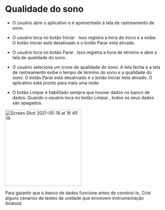 # Qualidade do sono 

- O usuário abre o aplicativo e é apresentado à tela de rastreamento de sono.

- O usuário toca no botão Iniciar . Isso registra a hora de início e a exibe. O botão Iniciar está desativado e o botão Parar está ativado.

- O usuário toca no botão Parar . Isso registra a hora de término e abre a tela de qualidade do sono.

- O usuário seleciona um ícone de qualidade do sono. A tela fecha e a tela de rastreamento exibe o tempo de término do sono e a qualidade do sono. O botão Parar está desativado e o botão Iniciar está ativado. O aplicativo está pronto para mais uma noite.

- O botão Limpar é habilitado sempre que houver dados no banco de dados. Quando o usuário toca no botão Limpar , todos os seus dados são apagados.

<img width="247" alt="Screen Shot 2021-05-18 at 16 40 19" src="https://user-images.githubusercontent.com/49947803/118712976-d1d2f280-b7f7-11eb-8e46-14c8528c1d91.png">


Para garantir que o banco de dados funcione antes de construí-lo, Criei alguns cenarios de testes de unidade que envolvem instrumentação Android.
